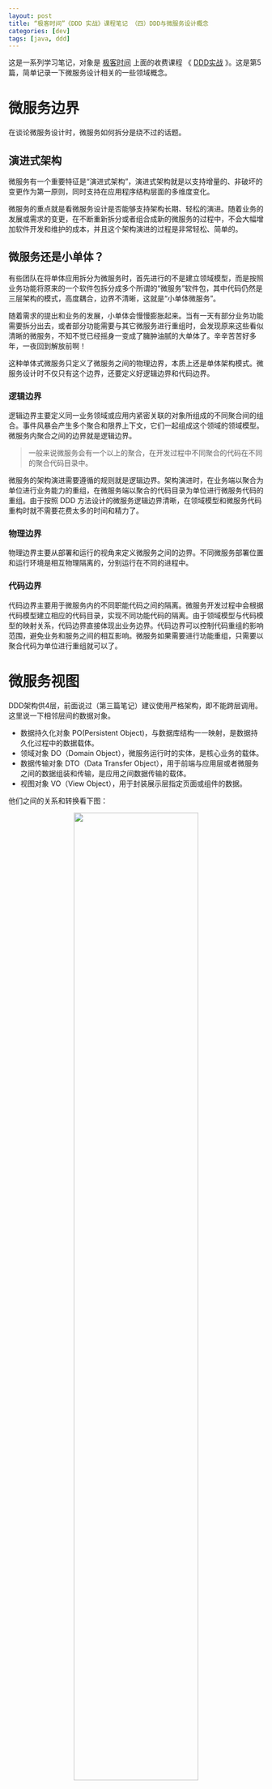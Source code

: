 ```yaml
---
layout: post
title: “极客时间”《DDD 实战》课程笔记 （四）DDD与微服务设计概念
categories: [dev]
tags: [java, ddd]
---
```


这是一系列学习笔记，对象是 [极客时间](https://time.geekbang.org/) 上面的收费课程 《 [DDD实战](https://time.geekbang.org/column/intro/238) 》。这是第5篇，简单记录一下微服务设计相关的一些领域概念。

# 微服务边界

在谈论微服务设计时，微服务如何拆分是绕不过的话题。

## 演进式架构

微服务有一个重要特征是“演进式架构”，演进式架构就是以支持增量的、非破坏的变更作为第一原则，同时支持在应用程序结构层面的多维度变化。

微服务的重点就是看微服务设计是否能够支持架构长期、轻松的演进。随着业务的发展或需求的变更，在不断重新拆分或者组合成新的微服务的过程中，不会大幅增加软件开发和维护的成本，并且这个架构演进的过程是非常轻松、简单的。

## 微服务还是小单体？

有些团队在将单体应用拆分为微服务时，首先进行的不是建立领域模型，而是按照业务功能将原来的一个软件包拆分成多个所谓的“微服务”软件包，其中代码仍然是三层架构的模式，高度耦合，边界不清晰，这就是“小单体微服务”。

随着需求的提出和业务的发展，小单体会慢慢膨胀起来。当有一天有部分业务功能需要拆分出去，或者部分功能需要与其它微服务进行重组时，会发现原来这些看似清晰的微服务，不知不觉已经摇身一变成了臃肿油腻的大单体了。辛辛苦苦好多年，一夜回到解放前啊！

这种单体式微服务只定义了微服务之间的物理边界，本质上还是单体架构模式。微服务设计时不仅只有这个边界，还要定义好逻辑边界和代码边界。

### 逻辑边界

逻辑边界主要定义同一业务领域或应用内紧密关联的对象所组成的不同聚合间的组合。事件风暴会产生多个聚合和限界上下文，它们一起组成这个领域的领域模型。微服务内聚合之间的边界就是逻辑边界。

>  一般来说微服务会有一个以上的聚合，在开发过程中不同聚合的代码在不同的聚合代码目录中。

微服务的架构演进需要遵循的规则就是逻辑边界。架构演进时，在业务端以聚合为单位进行业务能力的重组，在微服务端以聚合的代码目录为单位进行微服务代码的重组。由于按照 DDD 方法设计的微服务逻辑边界清晰，在领域模型和微服务代码重构时就不需要花费太多的时间和精力了。

### 物理边界

物理边界主要从部署和运行的视角来定义微服务之间的边界。不同微服务部署位置和运行环境是相互物理隔离的，分别运行在不同的进程中。

### 代码边界

代码边界主要用于微服务内的不同职能代码之间的隔离。微服务开发过程中会根据代码模型建立相应的代码目录，实现不同功能代码的隔离。由于领域模型与代码模型的映射关系，代码边界直接体现出业务边界。代码边界可以控制代码重组的影响范围，避免业务和服务之间的相互影响。微服务如果需要进行功能重组，只需要以聚合代码为单位进行重组就可以了。

# 微服务视图

DDD架构供4层，前面说过（第三篇笔记）建议使用严格架构，即不能跨层调用。这里说一下相邻层间的数据对象。

- 数据持久化对象 PO(Persistent Object)，与数据库结构一一映射，是数据持久化过程中的数据载体。
- 领域对象 DO（Domain Object），微服务运行时的实体，是核心业务的载体。
- 数据传输对象 DTO（Data Transfer Object），用于前端与应用层或者微服务之间的数据组装和传输，是应用之间数据传输的载体。
- 视图对象 VO（View Object），用于封装展示层指定页面或组件的数据。

他们之间的关系和转换看下图：

<div align="center">
<img width="70%" src="/images/post/jikeddddir5.jpg">
</div>

在软件开发过程中，需要严格遵守各层服务和数据的职责要求，各据其位，各司其职。这样才能保证核心领域模型的稳定，同时也可以灵活应对外部需求的快速变化。